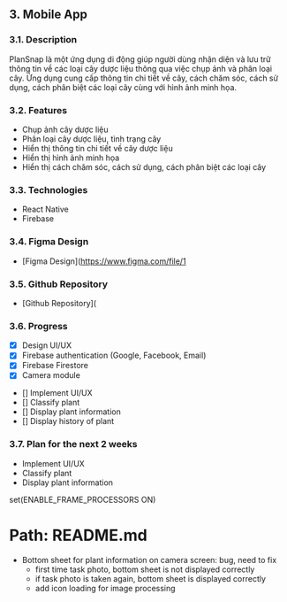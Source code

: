 ## 3. Mobile App 
### 3.1. Description
PlanSnap là một ứng dụng di động giúp người dùng nhận diện và lưu trữ thông tin về các loại cây dược liệu thông qua việc chụp ảnh và phân loại cây. Ứng dụng cung cấp thông tin chi tiết về cây, cách chăm sóc, cách sử dụng, cách phân biệt các loại cây cùng với hình ảnh minh họa.
### 3.2. Features
- Chụp ảnh cây dược liệu
- Phân loại cây dược liệu, tình trạng cây
- Hiển thị thông tin chi tiết về cây dược liệu
- Hiển thị hình ảnh minh họa
- Hiển thị cách chăm sóc, cách sử dụng, cách phân biệt các loại cây
### 3.3. Technologies
- React Native
- Firebase
### 3.4. Figma Design
- [Figma Design](https://www.figma.com/file/1
### 3.5. Github Repository
- [Github Repository](

### 3.6. Progress 
- [x] Design UI/UX
- [x] Firebase authentication (Google, Facebook, Email)
- [x] Firebase Firestore
- [x] Camera module
- [] Implement UI/UX
- [] Classify plant
- [] Display plant information
- [] Display history of plant

###  3.7. Plan for the next 2 weeks
- Implement UI/UX
- Classify plant
- Display plant information


set(ENABLE_FRAME_PROCESSORS ON)


# Path: README.md

- Bottom sheet for plant information on camera screen: bug, need to fix
  - first time task photo, bottom sheet is not displayed correctly
  - if task photo is taken again, bottom sheet is displayed correctly
  - add icon loading for image processing